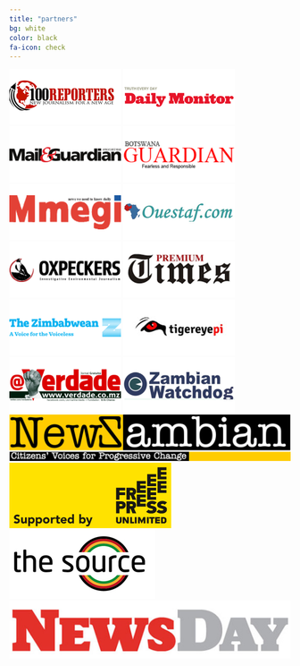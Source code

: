 ```yaml
---
title: "partners"
bg: white
color: black
fa-icon: check
---
```

![](../img/100Reporters.png) ![](../img/Daily_Monitor.png) ![](../img/MandG.png)
![](../img/Guardian_Botswana.png) ![](../img/mmegi.png) ![](../img/Ouestaf.png)
![](../img/Oxpeckers.png) ![](../img/PremiumTimes.png) ![](../img/thezimbawean.png)
![](../img/tigereyepi.png) ![](../img/Verdade.png) ![](../img/zambianwatchdog.png)
![](../img/newz.jpg) ![](../img/freepress.jpg) ![](../img/thesource.jpg)
![](../img/newsday.jpg)




